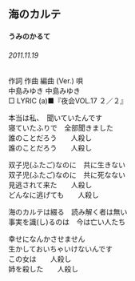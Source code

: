 ## 海のカルテ
#### うみのかるて
###### 2011.11.19


作詞  作曲  編曲 (Ver.)   唄  
中島みゆき   中島みゆき          
□ LYRIC (a)■『夜会VOL.17 ２／２』  
  
  
本当は私、　聞いていたんです  
寝ていたふりで　全部聞きました  
誰のことだろう　　人殺し  
誰のことだろう　　人殺し  
  
双子児(ふたご)なのに　共に生きない  
双子児(ふたご)なのに　共に死なない  
見逃されて来た　　人殺し  
どんなに逃げても　　人殺し  
  
海のカルテは綴る　読み解く者は無い  
事実を識(し)るのは　今は亡い人たち  
  
幸せになんかさせません  
生かしておいちゃいけないんです  
この女は　　人殺し  
姉を殺した　　人殺し  
